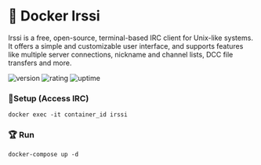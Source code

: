 # 🎉 Docker Irssi

Irssi is a free, open-source, terminal-based IRC client for Unix-like systems. It offers a simple and customizable user interface, and supports features like multiple server connections, nickname and channel lists, DCC file transfers and more.

![version](https://img.shields.io/badge/version-1.0-blue)
![rating](https://img.shields.io/badge/rating-★★★★★-yellow)
![uptime](https://img.shields.io/badge/uptime-100%25-brightgreen)

### 🚀Setup (Access IRC)

```shell
docker exec -it container_id irssi
```

### 🏆 Run

```shell
docker-compose up -d
```

